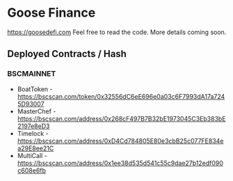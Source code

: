 # Goose Finance

https://goosedefi.com Feel free to read the code. More details coming soon.

## Deployed Contracts / Hash

### BSCMAINNET

- BoatToken - https://bscscan.com/token/0x32556dC6eE696e0a03c6F7993dA17a7245D93007
- MasterChef - https://bscscan.com/address/0x268cF497B7B32bE1973045C3Eb383bE2197e8eD3
- Timelock - https://bscscan.com/address/0xD4Cd784805E80e3cbB25c077FE834ea29E8ee21C
- MultiCall - https://bscscan.com/address/0x1ee38d535d541c55c9dae27b12edf090c608e6fb
